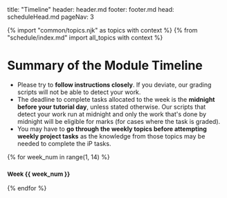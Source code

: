 <frontmatter>
title: "Timeline"
header: header.md
footer: footer.md
head: scheduleHead.md
pageNav: 3
</frontmatter>

{% import "common/topics.njk" as topics with context %}
{% from "schedule/index.md" import all_topics with context %}


# Summary of the Module Timeline

<box type="warning" dismissible>
<span id="warnings">

* Please try to **follow instructions closely**. If you deviate, our grading scripts will not be able to detect your work.
* The deadline to complete tasks allocated to the week is the **<tooltip content="e.g., if your tutorial is on Thursday, the deadline is Wednesday 23.59">midnight before your tutorial day</tooltip>**, unless stated otherwise. Our scripts that detect your work run at midnight and only the work that's done by midnight will be eligible for marks (for cases where the task is graded).
* You may have to **go through the weekly topics before attempting weekly project tasks** as the knowledge from those topics may be needed to complete the iP tasks.

</span>
</box>

{% for week_num in range(1, 14) %}

### <span class="badge badge-pill badge-dark"><small>**Week {{ week_num }}**</small></span>

<include src="week{{ week_num }}/notices-{{ module }}.md#summary" optional />
{% endfor %}



